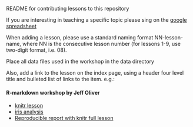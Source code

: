 README for contributing lessons to this repository

If you are interesting in teaching a specific topic please sing on the [google spreadsheet](https://docs.google.com/spreadsheets/d/1NEVwklU-p2PtpfvUgVEKCb84Lhw-l7pqHVbj4rsy2uI/edit#gid=0)

When adding a lesson, please use a standard naming format NN-lesson-name, where NN is the consecutive lesson number (for lessons 1-9, use two-digit format, i.e. 08).

Place all data files used in the workshop in the data directory

Also, add a link to the lesson on the index page, using a header four level title and bulleted list of links to the item. e.g.:

#### R-markdown workshop by Jeff Oliver

+ [knitr lesson](00_knitr_lesson.html)
+ [iris analysis](01_iris_analysis.html)
+ [Reproducible report with knitr full lesson](https://jcoliver.github.io/learn-r/005-intro-knitr.html)
